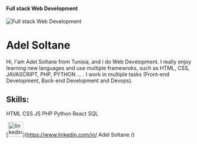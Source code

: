 #### Full stack Web Development 
![Full stack Web Development ](https://pbs.twimg.com/profile_banners/1569646202060419073/1663067875/600x200)

# Adel Soltane
Hi, I'am Adel Soltane from Tunisia, and i do Web Development. I really enjoy learning new languages and use multiple framewroks, such as HTML, CSS, JAVASCRIPT, PHP, PYTHON ... . 
I work in multiple tasks (Front-end Development, Back-end Development and Devops).

## Skills: 
HTML
CSS 
JS
PHP
Python
React
SQL

[<img src='https://cdn.jsdelivr.net/npm/simple-icons@3.0.1/icons/linkedin.svg' alt='linkedin' height='40'>](https://www.linkedin.com/in/ Adel Soltane /)   








